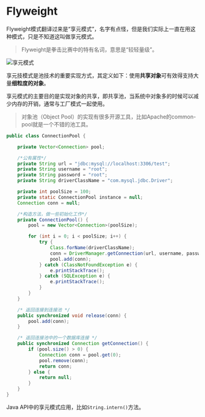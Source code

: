 # Flyweight

Flyweight模式翻译过来是“享元模式”，名字有点怪，但是我们实际上一直在用这种模式，只是不知道这叫做享元模式。

> Flyweight是拳击比赛中的特有名词，意思是“较轻量级”。

![享元模式](https://ws4.sinaimg.cn/large/006tNbRwly1fx26dn4xnlj30k50bbq3u.jpg)


享元技模式是池技术的重要实现方式，其定义如下：使用**共享对象**可有效得支持大量**细粒度的对象**。

享元模式的主要目的是实现对象的共享，即共享池，当系统中对象多的时候可以减少内存的开销，通常与工厂模式一起使用。


> 对象池（Object Pool）的实现有很多开源工具，比如Apache的common-pool就是一个不错的池工具。

```JAVA
public class ConnectionPool {  

    private Vector<Connection> pool;  

    /*公有属性*/  
    private String url = "jdbc:mysql://localhost:3306/test";  
    private String username = "root";  
    private String password = "root";  
    private String driverClassName = "com.mysql.jdbc.Driver";  

    private int poolSize = 100;  
    private static ConnectionPool instance = null;  
    Connection conn = null;  

    /*构造方法，做一些初始化工作*/  
    private ConnectionPool() {  
        pool = new Vector<Connection>(poolSize);  

        for (int i = 0; i < poolSize; i++) {  
            try {  
                Class.forName(driverClassName);  
                conn = DriverManager.getConnection(url, username, password);  
                pool.add(conn);  
            } catch (ClassNotFoundException e) {  
                e.printStackTrace();  
            } catch (SQLException e) {  
                e.printStackTrace();  
            }  
        }  
    }  

    /* 返回连接到连接池 */  
    public synchronized void release(conn) {  
        pool.add(conn);  
    }  

    /* 返回连接池中的一个数据库连接 */  
    public synchronized Connection getConnection() {  
        if (pool.size() > 0) {  
            Connection conn = pool.get(0);  
            pool.remove(conn);  
            return conn;  
        } else {  
            return null;  
        }  
    }  
}  
```

Java API中的享元模式应用，比如`String.intern()`方法。
